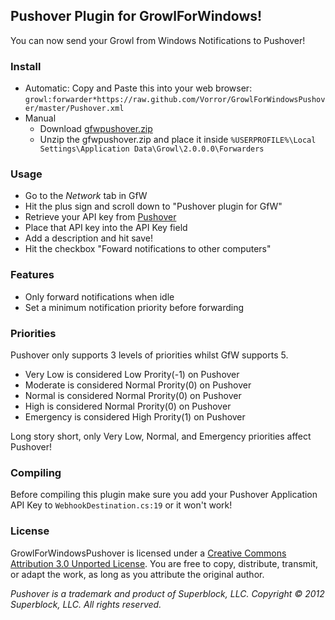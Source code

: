 ## Pushover Plugin for GrowlForWindows!
You can now send your Growl from Windows Notifications to Pushover! 

### Install
- Automatic: Copy and Paste this into your web browser: `growl:forwarder*https://raw.github.com/Vorror/GrowlForWindowsPushover/master/Pushover.xml`
- Manual
	- Download [gfwpushover.zip](https://github.com/Vorror/GrowlForWindowsPushover/blob/master/gfwpushover.zip?raw=true)
	- Unzip the gfwpushover.zip and place it inside `%USERPROFILE%\Local Settings\Application Data\Growl\2.0.0.0\Forwarders`

### Usage
- Go to the *Network* tab in GfW
- Hit the plus sign and scroll down to "Pushover plugin for GfW"
- Retrieve your API key from [Pushover](https://pushover.net)
- Place that API key into the API Key field
- Add a description and hit save!
- Hit the checkbox "Foward notifications to other computers"

### Features
- Only forward notifications when idle
- Set a minimum notification priority before forwarding

### Priorities
Pushover only supports 3 levels of priorities whilst GfW supports 5.
- Very Low is considered Low Prority(-1) on Pushover
- Moderate is considered Normal Prority(0) on Pushover
- Normal is considered Normal Prority(0) on Pushover
- High is considered Normal Prority(0) on Pushover
- Emergency is considered High Prority(1) on Pushover

Long story short, only Very Low, Normal, and Emergency priorities affect Pushover!

### Compiling
Before compiling this plugin make sure you add your Pushover Application API Key to `WebhookDestination.cs:19` or it won't work!

### License
GrowlForWindowsPushover is licensed under a [Creative Commons Attribution 3.0 Unported License](http://creativecommons.org/licenses/by/3.0/deed.en_US). You are free to copy, distribute, transmit, or adapt the work, as long as you attribute the original author.

*Pushover is a trademark and product of Superblock, LLC. Copyright © 2012 Superblock, LLC. All rights reserved.*